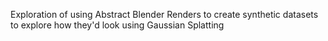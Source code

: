Exploration of using Abstract Blender Renders to create synthetic datasets to explore how they'd look using Gaussian Splatting 
